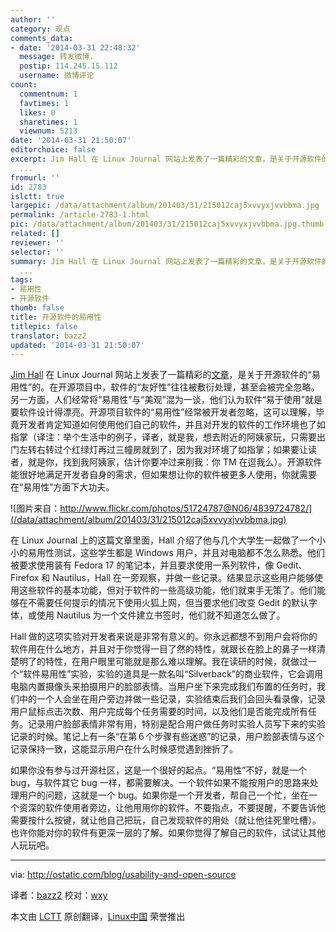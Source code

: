```yaml
---
author: ''
category: 观点
comments_data:
- date: '2014-03-31 22:48:32'
  message: 转发微博.
  postip: 114.245.15.112
  username: 微博评论
count:
  commentnum: 1
  favtimes: 1
  likes: 0
  sharetimes: 1
  viewnum: 5213
date: '2014-03-31 21:50:07'
editorchoice: false
excerpt: Jim Hall 在 Linux Journal 网站上发表了一篇精彩的文章，是关于开源软件的易用性的。在开源项目中，软件的友好性往往被敷衍处理，甚至会被完全忽略。另一方面，人们经常将易用性与美观混为一谈，他们认为软件易于使用就是要软件设计得漂亮。开源项目软件的易用性经常被开发者忽略，这可以理解，毕竟开发者肯定知道如何使用他们自己的软件，并且对开发的软件的工作环境也了如指掌（译注：举个生活中的例子，译者，就是我，想去附近的阿姨家玩，只需要出门左转右转过个红绿灯再过三幢房就到了，因为我对环境了如指掌；如果要让读者，就是你
  ...
fromurl: ''
id: 2783
islctt: true
largepic: /data/attachment/album/201403/31/215012caj5xvvyxjvvbbma.jpg
permalink: /article-2783-1.html
pic: /data/attachment/album/201403/31/215012caj5xvvyxjvvbbma.jpg.thumb.jpg
related: []
reviewer: ''
selector: ''
summary: Jim Hall 在 Linux Journal 网站上发表了一篇精彩的文章，是关于开源软件的易用性的。在开源项目中，软件的友好性往往被敷衍处理，甚至会被完全忽略。另一方面，人们经常将易用性与美观混为一谈，他们认为软件易于使用就是要软件设计得漂亮。开源项目软件的易用性经常被开发者忽略，这可以理解，毕竟开发者肯定知道如何使用他们自己的软件，并且对开发的软件的工作环境也了如指掌（译注：举个生活中的例子，译者，就是我，想去附近的阿姨家玩，只需要出门左转右转过个红绿灯再过三幢房就到了，因为我对环境了如指掌；如果要让读者，就是你
  ...
tags:
- 易用性
- 开源软件
thumb: false
title: 开源软件的易用性
titlepic: false
translator: bazz2
updated: '2014-03-31 21:50:07'
---
```


[Jim Hall](http://opensource-usability.blogspot.com/) 在 Linux Journal 网站上发表了一篇精彩的[文章](http://www.linuxjournal.com/content/its-about-user-applying-usability-open-source-software)，是关于开源软件的“易用性”的。在开源项目中，软件的“友好性”往往被敷衍处理，甚至会被完全忽略。另一方面，人们经常将“易用性”与“美观”混为一谈，他们认为软件“易于使用”就是要软件设计得漂亮。开源项目软件的“易用性”经常被开发者忽略，这可以理解，毕竟开发者肯定知道如何使用他们自己的软件，并且对开发的软件的工作环境也了如指掌（译注：举个生活中的例子，译者，就是我，想去附近的阿姨家玩，只需要出门左转右转过个红绿灯再过三幢房就到了，因为我对环境了如指掌；如果要让读者，就是你，找到我阿姨家，估计你要冲过来削我：你 TM 在逗我么）。开源软件能很好地满足开发者自身的需求，但如果想让你的软件被更多人使用，你就需要在“易用性”方面下大功夫。


![图片来自：http://www.flickr.com/photos/51724787@N06/4839724782/](/data/attachment/album/201403/31/215012caj5xvvyxjvvbbma.jpg)


在 Linux Journal 上的这篇文章里面，Hall 介绍了他与几个大学生一起做了一个小小的易用性测试，这些学生都是 Windows 用户，并且对电脑都不怎么熟悉。他们被要求使用装有 Fedora 17 的笔记本，并且要求使用一系列软件，像 Gedit、 Firefox 和 Nautilus，Hall 在一旁观察，并做一些记录。结果显示这些用户能够使用这些软件的基本功能，但对于软件的一些高级功能，他们就束手无策了。他们能够在不需要任何提示的情况下使用火狐上网，但当要求他们改变 Gedit 的默认字体，或使用 Nautilus 为一个文件建立书签时，他们就不知道怎么做了。


Hall 做的这项实验对开发者来说是非常有意义的。你永远都想不到用户会将你的软件用在什么地方，并且对于你觉得一目了然的特性，就跟长在脸上的鼻子一样清楚明了的特性，在用户眼里可能就是那么难以理解。我在读研的时候，就做过一个“软件易用性”实验，实验的道具是一款名叫“Silverback”的商业软件，它会调用电脑内置摄像头来拍摄用户的脸部表情。当用户坐下来完成我们布置的任务时，我们中的一个人会坐在用户旁边并做一些记录，实验结束后我们会回头看录像，记录用户鼠标点击次数、用户完成每个任务需要的时间，以及他们是否能完成所有任务。记录用户脸部表情非常有用，特别是配合用户做任务时实验人员写下来的实验记录的时候。笔记上有一条“在第６个步骤有些迷惑”的记录，用户脸部表情与这个记录保持一致，这能显示用户在什么时候感觉遇到挫折了。


如果你没有参与过开源社区，这是一个很好的起点。“易用性”不好，就是一个 bug，与软件其它 bug 一样，都需要解决。一个软件如果不能按用户的思路来处理用户的问题，这就是一个 bug。如果你是一个开发者，帮自己一个忙，坐在一个资深的软件使用者旁边，让他用用你的软件。不要指点，不要提醒，不要告诉他需要按什么按键，就让他自己把玩，自己发现软件的用处（就让他往死里吐槽）。也许你能对你的软件有更深一层的了解。如果你觉得了解自己的软件，试试让其他人玩玩吧。




---


via: <http://ostatic.com/blog/usability-and-open-source>


译者：[bazz2](https://github.com/bazz2) 校对：[wxy](https://github.com/wxy)


本文由 [LCTT](https://github.com/LCTT/TranslateProject) 原创翻译，[Linux中国](http://linux.cn/) 荣誉推出